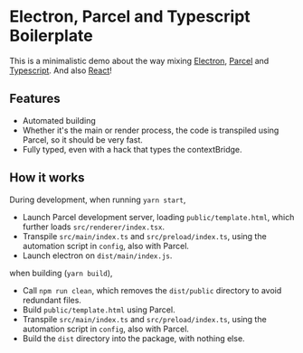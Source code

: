 Electron, Parcel and Typescript Boilerplate
====

This is a minimalistic demo about the way mixing [Electron](https://electronjs.org/), [Parcel](https://parceljs.org/) and [Typescript](https://typescriptlang.org/). And also [React](https://reactjs.org/)!

## Features

- Automated building
- Whether it's the main or render process, the code is transpiled using Parcel, so it should be very fast.
- Fully typed, even with a hack that types the contextBridge.

## How it works

During development, when running `yarn start`,

- Launch Parcel development server, loading `public/template.html`, which further loads `src/renderer/index.tsx`.
- Transpile `src/main/index.ts` and `src/preload/index.ts`, using the automation script in `config`, also with Parcel.
- Launch electron on `dist/main/index.js`.

when building (`yarn build`),

- Call `npm run clean`, which removes the `dist/public` directory to avoid redundant files.
- Build `public/template.html` using Parcel.
- Transpile `src/main/index.ts` and `src/preload/index.ts`, using the automation script in `config`, also with Parcel.
- Build the `dist` directory into the package, with nothing else.
